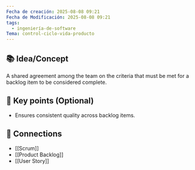 ```yaml
---
Fecha de creación: 2025-08-08 09:21
Fecha de Modificación: 2025-08-08 09:21
tags:
  - ingeniería-de-software
Tema: control-ciclo-vida-producto
---
```



## 📚 Idea/Concept 

A shared agreement among the team on the criteria that must be met for a backlog item to be considered complete.
## 📌 Key points (Optional)
- Ensures consistent quality across backlog items.

## 🔗 Connections
- [[Scrum]]
- [[Product Backlog]]
- [[User Story]]

